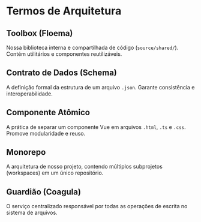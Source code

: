 # Termos de Arquitetura

## Toolbox (Floema)
Nossa biblioteca interna e compartilhada de código (`source/shared/`). Contém utilitários e componentes reutilizáveis.

## Contrato de Dados (Schema)
A definição formal da estrutura de um arquivo `.json`. Garante consistência e interoperabilidade.

## Componente Atômico
A prática de separar um componente Vue em arquivos `.html`, `.ts` e `.css`. Promove modularidade e reuso.

## Monorepo
A arquitetura de nosso projeto, contendo múltiplos subprojetos (workspaces) em um único repositório.

## Guardião (Coagula)
O serviço centralizado responsável por todas as operações de escrita no sistema de arquivos.
